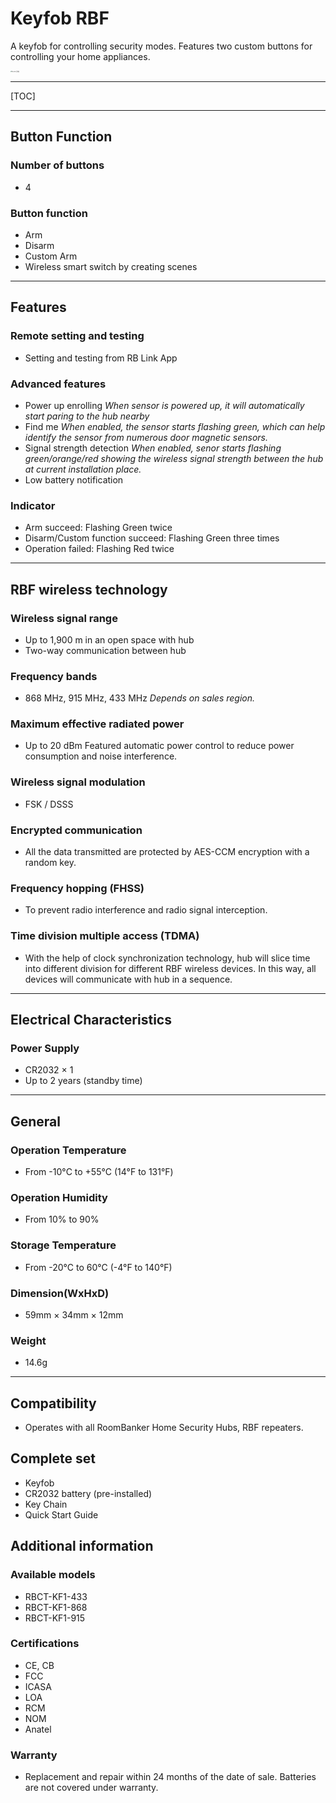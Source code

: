 # Keyfob RBF

A keyfob for controlling security modes. Features two custom buttons for controlling your home appliances.

<img src="https://dusunprj.oss-us-west-1.aliyuncs.com/roombanker/Keyfob-%E6%AD%A3%E8%A7%86%E5%9B%BE.png" alt="Keyfob-正视图" style="zoom:13%;" />

------

[TOC]

------

## Button Function

### Number of buttons

* 4

### Button function

* Arm
* Disarm
* Custom Arm
* Wireless smart switch by creating scenes

------

## Features

### Remote setting and testing

* Setting and testing from RB Link App

### Advanced features

* Power up enrolling
  *When sensor is powered up, it will automatically start paring to the hub nearby*
* Find me
  *When enabled, the sensor starts flashing green, which can help identify the sensor from numerous door magnetic sensors.*
* Signal strength detection
  *When enabled, senor starts flashing green/orange/red showing the wireless signal strength between the hub at current installation place.* 
* Low battery notification

### Indicator

* Arm succeed: Flashing Green twice
* Disarm/Custom function succeed: Flashing Green three times
* Operation failed: Flashing Red twice

------

## RBF wireless technology

### Wireless signal range

* Up to 1,900 m in an open space with hub
* Two-way communication between hub

### Frequency bands

* 868 MHz, 915 MHz, 433 MHz
  *Depends on sales region.*

### Maximum effective radiated power

* Up to 20 dBm
  Featured automatic power control to reduce power consumption and noise interference.

### Wireless signal modulation

* FSK / DSSS

### Encrypted communication

* All the data transmitted are protected by AES-CCM encryption with a random key.

### Frequency hopping (FHSS)

* To prevent radio interference and radio signal interception.

### Time division multiple access (TDMA)

* With the help of clock synchronization technology, hub will slice time into different division for different RBF wireless devices. In this way, all devices will communicate with hub in a sequence.

------

## Electrical Characteristics

### Power Supply

* CR2032 × 1
* Up to 2 years (standby time)

------

## General

### Operation Temperature

* From -10°С to +55°С (14°F to 131°F)

### Operation Humidity

* From 10% to 90%

### Storage Temperature

* From -20°C to 60°C (-4°F to 140°F)

### Dimension(WxHxD)

* 59mm × 34mm × 12mm

### Weight

* 14.6g

------

## Compatibility

* Operates with all RoomBanker Home Security Hubs,  RBF repeaters.


## Complete set

* Keyfob
* CR2032 battery (pre-installed)
* Key Chain
* Quick Start Guide

## Additional information

### Available models

* RBCT-KF1-433
* RBCT-KF1-868
* RBCT-KF1-915

### Certifications

* CE, CB
* FCC
* ICASA
* LOA
* RCM
* NOM
* Anatel

### Warranty

* Replacement and repair within 24 months of the date of sale. Batteries are not covered under warranty.
